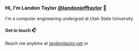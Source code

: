 ### Hi, I’m Landon Taylor <a href="#">@landonjefftaylor</a> 👋

I'm a computer engineering undergrad at Utah State University. 

#### Get in touch 📫
Reach me anytime at <a href="https://landonjtaylor.net/">landonjtaylor.net</a> or 
